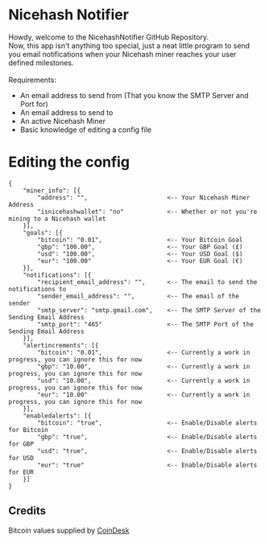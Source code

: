 # Nicehash Notifier
Howdy, welcome to the NicehashNotifier GitHub Repository.<br />
Now, this app isn't anything too special, just a neat little program to send you email notifications when your Nicehash miner reaches your user defined milestones.<br />
<br />
Requirements:<br />
* An email address to send from (That you know the SMTP Server and Port for)
* An email address to send to
* An active Nicehash Miner
* Basic knowledge of editing a config file

# Editing the config
```
{
	"miner_info": [{
		"address": "",						<-- Your Nicehash Miner Address
		"isnicehashwallet": "no"			<-- Whether or not you're mining to a Nicehash wallet
	}],
	"goals": [{
		"bitcoin": "0.01",					<-- Your Bitcoin Goal
		"gbp": "100.00",					<-- Your GBP Goal (£)
		"usd": "100.00",					<-- Your USD Goal ($)
		"eur": "100.00"						<-- Your EUR Goal (€)
	}],
	"notifications": [{
		"recipient_email_address": "",		<-- The email to send the notifications to
		"sender_email_address": "",			<-- The email of the sender
        "smtp_server": "smtp.gmail.com",	<-- The SMTP Server of the Sending Email Address
        "smtp_port": "465"					<-- The SMTP Port of the Sending Email Address
	}],
	"alertincrements": [{
		"bitcoin": "0.01",					<-- Currently a work in progress, you can ignore this for now
		"gbp": "10.00",						<-- Currently a work in progress, you can ignore this for now
		"usd": "10.00",						<-- Currently a work in progress, you can ignore this for now
		"eur": "10.00"						<-- Currently a work in progress, you can ignore this for now
	}],
	"enabledalerts": [{
		"bitcoin": "true",					<-- Enable/Disable alerts for Bitcoin
		"gbp": "true",						<-- Enable/Disable alerts for GBP
		"usd": "true",						<-- Enable/Disable alerts for USD
		"eur": "true"						<-- Enable/Disable alerts for EUR
	}]
}
```

## Credits
Bitcoin values supplied by [CoinDesk](https://www.coindesk.com/)
